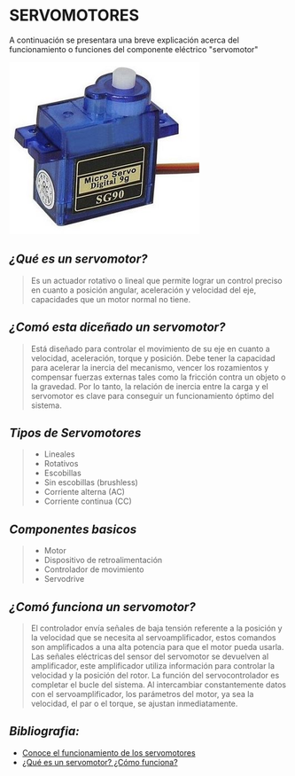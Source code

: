 # **SERVOMOTORES**
A continuación se presentara una breve explicación acerca del funcionamiento o funciones del componente eléctrico "servomotor"  

![Servo| 50](Imagenes/Servo.JPG)



## *¿Qué es un servomotor?*
>Es un actuador rotativo o lineal que permite lograr un control preciso en cuanto a posición angular, aceleración y velocidad del eje, capacidades que un motor normal no tiene.

## *¿Comó esta diceñado un servomotor?*
>Está diseñado para controlar el movimiento de su eje en cuanto a velocidad, aceleración, torque y posición. Debe tener la capacidad para acelerar la inercia del mecanismo, vencer los rozamientos y compensar fuerzas externas tales como la fricción contra un objeto o la gravedad. Por lo tanto, la relación de inercia entre la carga y el servomotor es clave para conseguir un funcionamiento óptimo del sistema.

## *Tipos de Servomotores*
>- Lineales
>- Rotativos
>- Escobillas
>- Sin escobillas (brushless)
>- Corriente alterna (AC)
>- Corriente continua (CC)

## *Componentes basicos*
>- Motor
>- Dispositivo de retroalimentación 
>- Controlador de movimiento
>- Servodrive

## *¿Comó funciona un servomotor?*
> El controlador envía señales de baja tensión referente a la posición y la velocidad que se necesita al servoamplificador, estos comandos son amplificados a una alta potencia para que el motor pueda usarla. Las señales eléctricas del sensor del servomotor se devuelven al amplificador, este amplificador utiliza información para controlar la velocidad y la posición del rotor. La función del servocontrolador es completar el bucle del sistema. Al intercambiar constantemente datos con el servoamplificador, los parámetros del motor, ya sea la velocidad, el par o el torque, se ajustan inmediatamente.

## *Bibliografia:*
 * [Conoce el funcionamiento de los servomotores](https://urany.net/blog/conoce-el-funcionamiento-de-los-servomotores#:~:text=Un%20servomotor%20es%20un%20actuador,un%20motor%20normal%20no%20tiene)
 * [¿Qué es un servomotor? ¿Cómo funciona?](https://www.electronicboard.es/que-es-un-servomotor-como-funciona/#%C2%BFComo_funcionan_los_servomotores)
